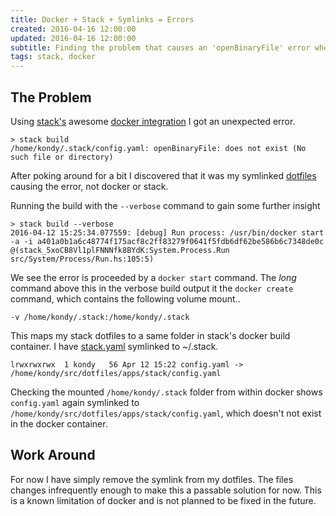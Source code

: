 ```yaml
---
title: Docker + Stack + Symlinks = Errors
created: 2016-04-16 12:00:00
updated: 2016-04-16 12:00:00
subtitle: Finding the problem that causes an 'openBinaryFile' error when running stack build with docker enabled.
tags: stack, docker
---
```


## The Problem

Using [stack's](http://docs.haskellstack.org/en/stable/README/) awesome [docker integration](http://docs.haskellstack.org/en/stable/docker_integration) I got an unexpected error.

    > stack build
    /home/kondy/.stack/config.yaml: openBinaryFile: does not exist (No such file or directory)

After poking around for a bit I discovered that it was my symlinked [dotfiles](https://github.com/KyleOndy/dotfiles) causing the error, not docker or stack.

Running the build with the `--verbose` command to gain some further insight

    > stack build --verbose
    2016-04-12 15:25:34.077559: [debug] Run process: /usr/bin/docker start -a -i a401a0b1a6c48774f175acf8c2ff83279f0641f5fdb6df62be586b6c7348de0c @(stack_5xoCB8Vl1plFNNNfk8BYdK:System.Process.Run src/System/Process/Run.hs:105:5)

We see the error is proceeded by a `docker start` command.
The *long* command above this in the verbose build output it the `docker create` command, which contains the following volume mount..

    -v /home/kondy/.stack:/home/kondy/.stack

This maps my stack dotfiles to a same folder in stack's docker build container. I have [stack.yaml](https://github.com/KyleOndy/dotfiles/blob/master/apps/stack/.stack/config.yaml) symlinked to ~/.stack.

    lrwxrwxrwx  1 kondy   56 Apr 12 15:22 config.yaml -> /home/kondy/src/dotfiles/apps/stack/config.yaml

Checking the mounted `/home/kondy/.stack` folder from within docker shows `config.yaml` again symlinked to `/home/kondy/src/dotfiles/apps/stack/config.yaml`, which doesn't not exist in the docker container.

## Work Around

For now I have simply remove the symlink from my dotfiles. The files changes infrequently enough to make this a passable solution for now. This is a known limitation of docker and is not planned to be fixed in the future.
